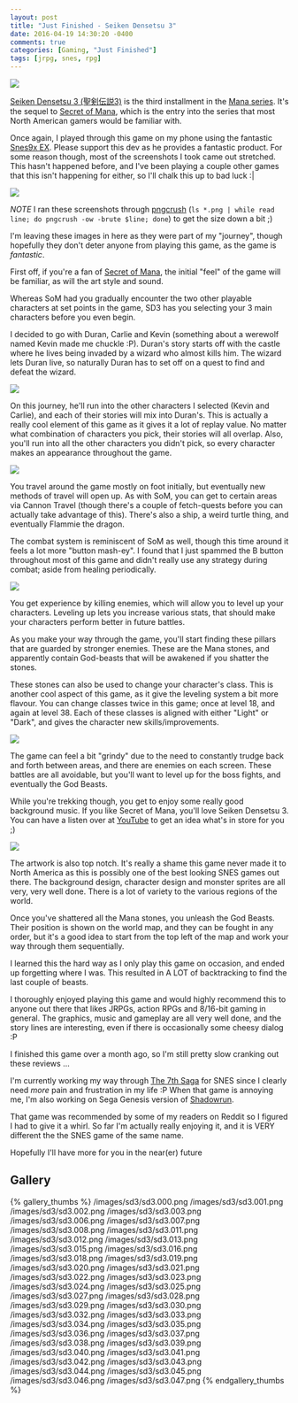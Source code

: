 ```yaml
---
layout: post
title: "Just Finished - Seiken Densetsu 3"
date: 2016-04-19 14:30:20 -0400
comments: true
categories: [Gaming, "Just Finished"]
tags: [jrpg, snes, rpg]
---
```


![](/images/sd3/sd3.026.png)

[Seiken Densetsu 3 (聖剣伝説3)](https://en.wikipedia.org/wiki/Seiken_Densetsu_3) is the third installment in the [Mana series](https://en.wikipedia.org/wiki/Mana_\(series\)). It's the sequel to [Secret of Mana](https://en.wikipedia.org/wiki/Secret_of_Mana), which is the entry into the series that most North American gamers would be familiar with.

Once again, I played through this game on my phone using the fantastic [Snes9x EX](http://www.explusalpha.com/home/snes9x-ex). Please support this dev as he provides a fantastic product. For some reason though, most of the screenshots I took came out stretched. This hasn't happened before, and I've been playing a couple other games that this isn't happening for either, so I'll chalk this up to bad luck :|

![](/images/sd3/sd3.005.png)

*NOTE* I ran these screenshots through [pngcrush](http://pmt.sourceforge.net/pngcrush/) (`ls *.png | while read line; do pngcrush -ow -brute $line; done`) to get the size down a bit ;)

I'm leaving these images in here as they were part of my "journey", though hopefully they don't deter anyone from playing this game, as the game is *fantastic*.

First off, if you're a fan of [Secret of Mana](https://en.wikipedia.org/wiki/Secret_of_Mana), the initial "feel" of the game will be familiar, as will the art style and sound.

<!-- more -->

Whereas SoM had you gradually encounter the two other playable characters at set points in the game, SD3 has you selecting your 3 main characters before you even begin.

I decided to go with Duran, Carlie and Kevin (something about a werewolf named Kevin made me chuckle :P). Duran's story starts off with the castle where he lives being invaded by a wizard who almost kills him. The wizard lets Duran live, so naturally Duran has to set off on a quest to find and defeat the wizard.

![](/images/sd3/sd3.004.png)

On this journey, he'll run into the other characters I selected (Kevin and Carlie), and each of their stories will mix into Duran's. This is actually a really cool element of this game as it gives it a lot of replay value. No matter what combination of characters you pick, their stories will all overlap. Also, you'll run into all the other characters you didn't pick, so every character makes an appearance throughout the game.

![](/images/sd3/sd3.010.png)

You travel around the game mostly on foot initially, but eventually new methods of travel will open up. As with SoM, you can get to certain areas via Cannon Travel (though there's a couple of fetch-quests before you can actually take advantage of this). There's also a ship, a weird turtle thing, and eventually Flammie the dragon.

The combat system is reminiscent of SoM as well, though this time around it feels a lot more "button mash-ey". I found that I just spammed the B button throughout most of this game and didn't really use any strategy during combat; aside from healing periodically.

![](/images/sd3/sd3.014.png)

You get experience by killing enemies, which will allow you to level up your characters. Leveling up lets you increase various stats, that should make your characters perform better in future battles.

As you make your way through the game, you'll start finding these pillars that are guarded by stronger enemies. These are the Mana stones, and apparently contain God-beasts that will be awakened if you shatter the stones.

These stones can also be used to change your character's class. This is another cool aspect of this game, as it give the leveling system a bit more flavour. You can change classes twice in this game; once at level 18, and again at level 38. Each of these classes is aligned with either "Light" or "Dark", and gives the character new skills/improvements.

![](/images/sd3/sd3.017.png)

The game can feel a bit "grindy" due to the need to constantly trudge back and forth between areas, and there are enemies on each screen. These battles are all avoidable, but you'll want to level up for the boss fights, and eventually the God Beasts.

While you're trekking though, you get to enjoy some really good background music. If you like Secret of Mana, you'll love Seiken Densetsu 3. You can have a listen over at [YouTube](https://www.youtube.com/watch?v=qrywwZ7oL2w&index=30&list=PL4649F0DBF0FC09E3) to get an idea what's in store for you ;)

![](/images/sd3/sd3.031.png)

The artwork is also top notch. It's really a shame this game never made it to North America as this is possibly one of the best looking SNES games out there. The background design, character design and monster sprites are all very, very well done. There is a lot of variety to the various regions of the world.

Once you've shattered all the Mana stones, you unleash the God Beasts. Their position is shown on the world map, and they can be fought in any order, but it's a good idea to start from the top left of the map and work your way through them sequentially.

I learned this the hard way as I only play this game on occasion, and ended up forgetting where I was. This resulted in A LOT of backtracking to find the last couple of beasts.

I thoroughly enjoyed playing this game and would highly recommend this to anyone out there that likes JRPGs, action RPGs and 8/16-bit gaming in general. The graphics, music and gameplay are all very well done, and the story lines are interesting, even if there is occasionally some cheesy dialog :P

I finished this game over a month ago, so I'm still pretty slow cranking out these reviews ...

I'm currently working my way through [The 7th Saga](https://en.wikipedia.org/wiki/The_7th_Saga) for SNES since I clearly need *more* pain and frustration in my life :P When that game is annoying me, I'm also working on Sega Genesis version of [Shadowrun](https://en.wikipedia.org/wiki/Shadowrun_\(1994_video_game\)).

That game was recommended by some of my readers on Reddit so I figured I had to give it a whirl. So far I'm actually really enjoying it, and it is VERY different the the SNES game of the same name.

Hopefully I'll have more for you in the near(er) future 

## Gallery

{% gallery_thumbs %}
/images/sd3/sd3.000.png
/images/sd3/sd3.001.png
/images/sd3/sd3.002.png
/images/sd3/sd3.003.png
/images/sd3/sd3.006.png
/images/sd3/sd3.007.png
/images/sd3/sd3.008.png
/images/sd3/sd3.011.png
/images/sd3/sd3.012.png
/images/sd3/sd3.013.png
/images/sd3/sd3.015.png
/images/sd3/sd3.016.png
/images/sd3/sd3.018.png
/images/sd3/sd3.019.png
/images/sd3/sd3.020.png
/images/sd3/sd3.021.png
/images/sd3/sd3.022.png
/images/sd3/sd3.023.png
/images/sd3/sd3.024.png
/images/sd3/sd3.025.png
/images/sd3/sd3.027.png
/images/sd3/sd3.028.png
/images/sd3/sd3.029.png
/images/sd3/sd3.030.png
/images/sd3/sd3.032.png
/images/sd3/sd3.033.png
/images/sd3/sd3.034.png
/images/sd3/sd3.035.png
/images/sd3/sd3.036.png
/images/sd3/sd3.037.png
/images/sd3/sd3.038.png
/images/sd3/sd3.039.png
/images/sd3/sd3.040.png
/images/sd3/sd3.041.png
/images/sd3/sd3.042.png
/images/sd3/sd3.043.png
/images/sd3/sd3.044.png
/images/sd3/sd3.045.png
/images/sd3/sd3.046.png
/images/sd3/sd3.047.png
{% endgallery_thumbs %}